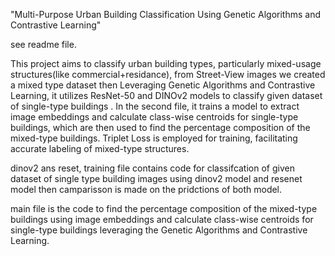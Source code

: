 "Multi-Purpose Urban Building Classification Using Genetic Algorithms and Contrastive Learning"

see readme file.

This project aims to classify urban building types, particularly mixed-usage structures(like commercial+residance), from Street-View images we created a mixed type dataset then Leveraging Genetic Algorithms and Contrastive Learning, it utilizes ResNet-50 and DINOv2 models to classify given dataset of single-type buildings . In the second file, it trains a model to extract image embeddings and calculate class-wise centroids for single-type buildings, which are then used to find the percentage composition of the mixed-type buildings. Triplet Loss is employed for training, facilitating accurate labeling of mixed-type structures.

dinov2 ans reset, training file contains code for classifcation of given dataset of single type building images using dinov2 model and resenet model then camparisson is made on the pridctions of both model.

main file is the code to find the percentage composition of the mixed-type buildings using image embeddings and calculate class-wise centroids for single-type buildings leveraging the  Genetic Algorithms and Contrastive Learning. 
